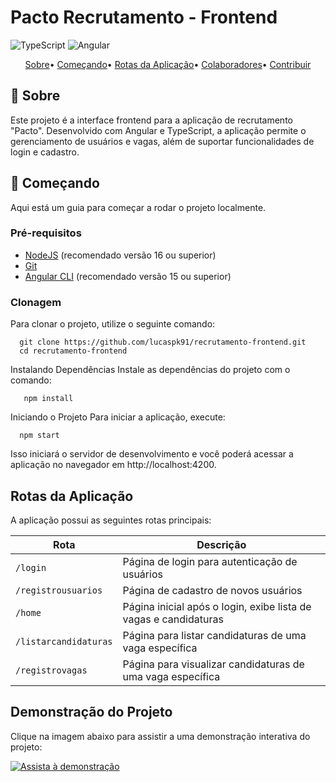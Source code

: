 # Pacto Recrutamento - Frontend

![TypeScript](https://img.shields.io/badge/typescript-D4FAFF?style=for-the-badge&logo=typescript)
![Angular](https://img.shields.io/badge/Angular-red?style=for-the-badge&logo=angular)

<p align="center">
 <a href="#sobre">Sobre</a>• 
 <a href="#começando">Começando</a>• 
 <a href="#rotas-da-aplicacao">Rotas da Aplicação</a>• 
 <a href="#colaboradores">Colaboradores</a>•
 <a href="#contribuir">Contribuir</a>
</p>

## 📌 Sobre

Este projeto é a interface frontend para a aplicação de recrutamento "Pacto". Desenvolvido com Angular e TypeScript, a aplicação permite o gerenciamento de usuários e vagas, além de suportar funcionalidades de login e cadastro.

## 🚀 Começando

Aqui está um guia para começar a rodar o projeto localmente.

### Pré-requisitos

- [NodeJS](https://nodejs.org/) (recomendado versão 16 ou superior)
- [Git](https://git-scm.com/)
- [Angular CLI](https://angular.io/cli) (recomendado versão 15 ou superior)

### Clonagem

Para clonar o projeto, utilize o seguinte comando:

      git clone https://github.com/lucaspk91/recrutamento-frontend.git
      cd recrutamento-frontend
    
Instalando Dependências
Instale as dependências do projeto com o comando:

       npm install

Iniciando o Projeto
Para iniciar a aplicação, execute:

      npm start

Isso iniciará o servidor de desenvolvimento e você poderá acessar a aplicação no navegador em http://localhost:4200.

##  Rotas da Aplicação

A aplicação possui as seguintes rotas principais:

| Rota                 | Descrição                                                        |
|----------------------|------------------------------------------------------------------|
| `/login`             | Página de login para autenticação de usuários                    |
| `/registrousuarios`  | Página de cadastro de novos usuários                             |
| `/home`              | Página inicial após o login, exibe lista de vagas e candidaturas |
| `/listarcandidaturas`| Página para listar candidaturas de uma vaga específica           |
| `/registrovagas`     | Página para visualizar candidaturas de uma vaga específica       |


## Demonstração do Projeto

Clique na imagem abaixo para assistir a uma demonstração interativa do projeto:

[![Assista à demonstração](https://img.youtube.com/vi/dQw4w9WgXcQ/0.jpg)](https://app.arcade.software/share/xUvokWcjOtuUOFQcrNOE)






    
